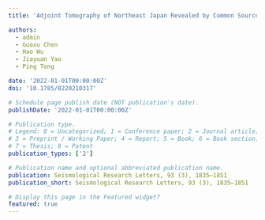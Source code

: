 ```yaml
---
title: 'Adjoint Tomography of Northeast Japan Revealed by Common Source Double Difference Travel Time Data'

authors:
  - admin
  - Guoxu Chen
  - Hao Wu
  - Jiayuan Yao
  - Ping Tong

date: '2022-01-01T00:00:00Z'
doi: '10.1785/0220210317'

# Schedule page publish date (NOT publication's date).
publishDate: '2022-01-01T00:00:00Z'

# Publication type.
# Legend: 0 = Uncategorized; 1 = Conference paper; 2 = Journal article;
# 3 = Preprint / Working Paper; 4 = Report; 5 = Book; 6 = Book section;
# 7 = Thesis; 8 = Patent
publication_types: ['2']

# Publication name and optional abbreviated publication name.
publication: Seismological Research Letters, 93 (3), 1835–1851
publication_short: Seismological Research Letters, 93 (3), 1835–1851

# Display this page in the Featured widget?
featured: true
---
```

